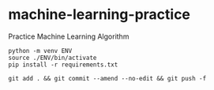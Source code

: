 # machine-learning-practice
Practice Machine Learning Algorithm


```commandline
python -m venv ENV
source ./ENV/bin/activate
pip install -r requirements.txt
```


```commandline
git add . && git commit --amend --no-edit && git push -f
```